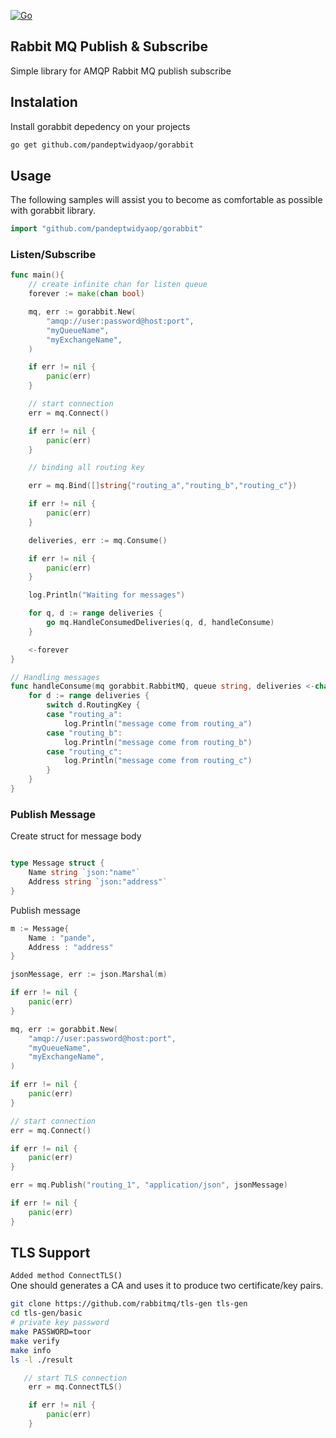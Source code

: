 [![Go](https://github.com/blablatov/tlsgorabbit/actions/workflows/gorabbit-action.yml/badge.svg)](https://github.com/blablatov/tlsgorabbit/actions/workflows/gorabbit-action.yml)
## Rabbit MQ Publish & Subscribe

Simple library for AMQP Rabbit MQ publish subscribe

## Instalation
Install gorabbit depedency on your projects

```sh
go get github.com/pandeptwidyaop/gorabbit
```

## Usage

The following samples will assist you to become as comfortable as possible with gorabbit library.

```go
import "github.com/pandeptwidyaop/gorabbit"
```

### Listen/Subscribe

```go
func main(){
    // create infinite chan for listen queue
    forever := make(chan bool)

    mq, err := gorabbit.New(
        "amqp://user:password@host:port",
        "myQueueName",
        "myExchangeName",
    )

    if err != nil {
        panic(err)
    }

    // start connection
    err = mq.Connect()

    if err != nil {
        panic(err)
    }

    // binding all routing key

    err = mq.Bind([]string{"routing_a","routing_b","routing_c"})

    if err != nil {
        panic(err)
    }

    deliveries, err := mq.Consume()

    if err != nil {
        panic(err)
    }

    log.Println("Waiting for messages")

    for q, d := range deliveries {
        go mq.HandleConsumedDeliveries(q, d, handleConsume)
    }

    <-forever
}

// Handling messages
func handleConsume(mq gorabbit.RabbitMQ, queue string, deliveries <-chan amqp.Delivery){
    for d := range deliveries {
        switch d.RoutingKey {
        case "routing_a": 
            log.Println("message come from routing_a")
        case "routing_b":
            log.Println("message come from routing_b")
        case "routing_c":
            log.Println("message come from routing_c")
        }
    }
}
```

### Publish Message

Create struct for message body
```go

type Message struct {
    Name string `json:"name"`
    Address string `json:"address"`
}

```
Publish message
```go
m := Message{
    Name : "pande",
    Address : "address"
}

jsonMessage, err := json.Marshal(m)

if err != nil {
    panic(err)
}

mq, err := gorabbit.New(
    "amqp://user:password@host:port",
    "myQueueName",
    "myExchangeName",
)

if err != nil {
    panic(err)
}

// start connection
err = mq.Connect()

if err != nil {
    panic(err)
}

err = mq.Publish("routing_1", "application/json", jsonMessage)

if err != nil {
    panic(err)
}
```

## TLS Support
`Added method ConnectTLS()`  
One should generates a CA and uses it to produce two certificate/key pairs.  
```bash
git clone https://github.com/rabbitmq/tls-gen tls-gen
cd tls-gen/basic
# private key password
make PASSWORD=toor
make verify
make info
ls -l ./result
```  
```Go
   // start TLS connection
    err = mq.ConnectTLS()

    if err != nil {
        panic(err)
    }
```

